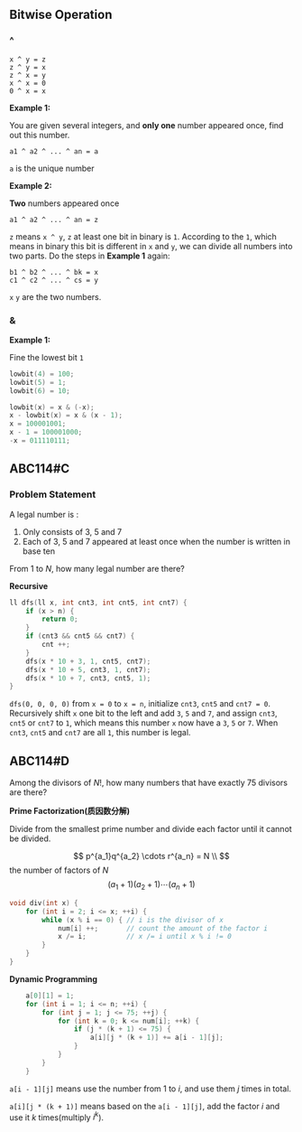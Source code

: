 ## Bitwise Operation

### ^

```
x ^ y = z
z ^ y = x
z ^ x = y
x ^ x = 0
0 ^ x = x
```

**Example 1:**

You are given several integers, and **only one** number appeared once, find out this number.

```
a1 ^ a2 ^ ... ^ an = a
```

`a` is the unique number

**Example 2:**

**Two** numbers appeared once

```
a1 ^ a2 ^ ... ^ an = z
```

`z` means `x ^ y`, `z` at least one bit in binary is `1`. According to the `1`, which means in binary this bit is different in `x` and `y`, we can divide all numbers into two parts. Do the steps in **Example 1** again: 

```
b1 ^ b2 ^ ... ^ bk = x
c1 ^ c2 ^ ... ^ cs = y
```

`x` `y` are the two numbers.

### &

**Example 1:**

Fine the lowest bit `1`

```c
lowbit(4) = 100;
lowbit(5) = 1;
lowbit(6) = 10;
```

```c
lowbit(x) = x & (-x);
x - lowbit(x) = x & (x - 1);
x = 100001001;
x - 1 = 100001000;
-x = 011110111;
```





## ABC114#C

### Problem Statement

A legal number is :

1. Only consists of 3, 5 and 7
2. Each of 3, 5 and 7 appeared at least once when the number is written in base ten

From $1$ to $N$, how many legal number are there?

**Recursive**

```c++
ll dfs(ll x, int cnt3, int cnt5, int cnt7) {
    if (x > n) {
        return 0;
    }
    if (cnt3 && cnt5 && cnt7) {
        cnt ++;
    }
    dfs(x * 10 + 3, 1, cnt5, cnt7);
    dfs(x * 10 + 5, cnt3, 1, cnt7);
    dfs(x * 10 + 7, cnt3, cnt5, 1);
}
```

`dfs(0, 0, 0, 0)` from `x = 0` to `x = n`,  initialize `cnt3`, `cnt5` and `cnt7 = 0`. Recursively shift `x` one bit to the left and add `3`, `5` and `7`, and assign `cnt3`, `cnt5` or `cnt7` to `1`, which means this number `x` now have a `3`, `5` or `7`. When `cnt3`, `cnt5` and `cnt7` are all `1`, this number is legal.



## ABC114#D

Among the divisors of $N!$, how many numbers that have exactly 75 divisors are there?

**Prime Factorization(质因数分解)**

Divide from the smallest prime number and divide each factor until it cannot be divided.

$$
p^{a_1}q^{a_2} \cdots r^{a_n} = N \\
$$
the number of factors of $N​$
$$
(a_1 + 1)(a_2 + 1) \cdots (a_n + 1)
$$

```c++
void div(int x) {
    for (int i = 2; i <= x; ++i) { 
        while (x % i == 0) { // i is the divisor of x
            num[i] ++;		 // count the amount of the factor i
            x /= i;			 // x /= i until x % i != 0
        }
    }
}
```

 

**Dynamic Programming**

```c++
    a[0][1] = 1;
    for (int i = 1; i <= n; ++i) {
        for (int j = 1; j <= 75; ++j) {
            for (int k = 0; k <= num[i]; ++k) {
                if (j * (k + 1) <= 75) {
                    a[i][j * (k + 1)] += a[i - 1][j];
                }
            }
        }
    }
```

`a[i - 1][j]` means use the number  from $1$ to $i$, and use them $j​$ times in total.

`a[i][j * (k + 1)]` means based on the `a[i - 1][j]`, add the factor $i$ and use it $k$ times(multiply $i^k$). 